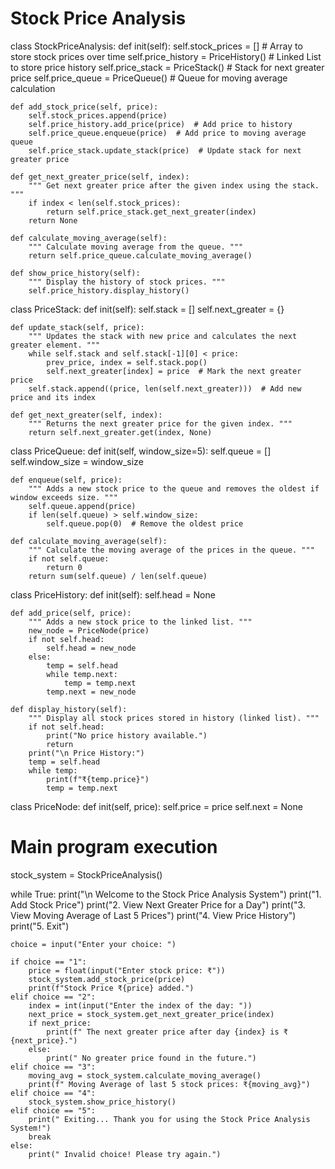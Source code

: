 # Stock Price Analysis
class StockPriceAnalysis:
    def init(self):
        self.stock_prices = []  # Array to store stock prices over time
        self.price_history = PriceHistory()  # Linked List to store price history
        self.price_stack = PriceStack()  # Stack for next greater price
        self.price_queue = PriceQueue()  # Queue for moving average calculation

    def add_stock_price(self, price):
        self.stock_prices.append(price)
        self.price_history.add_price(price)  # Add price to history
        self.price_queue.enqueue(price)  # Add price to moving average queue
        self.price_stack.update_stack(price)  # Update stack for next greater price

    def get_next_greater_price(self, index):
        """ Get next greater price after the given index using the stack. """
        if index < len(self.stock_prices):
            return self.price_stack.get_next_greater(index)
        return None

    def calculate_moving_average(self):
        """ Calculate moving average from the queue. """
        return self.price_queue.calculate_moving_average()

    def show_price_history(self):
        """ Display the history of stock prices. """
        self.price_history.display_history()


class PriceStack:
    def init(self):
        self.stack = []
        self.next_greater = {}

    def update_stack(self, price):
        """ Updates the stack with new price and calculates the next greater element. """
        while self.stack and self.stack[-1][0] < price:
            prev_price, index = self.stack.pop()
            self.next_greater[index] = price  # Mark the next greater price
        self.stack.append((price, len(self.next_greater)))  # Add new price and its index

    def get_next_greater(self, index):
        """ Returns the next greater price for the given index. """
        return self.next_greater.get(index, None)


class PriceQueue:
    def init(self, window_size=5):
        self.queue = []
        self.window_size = window_size

    def enqueue(self, price):
        """ Adds a new stock price to the queue and removes the oldest if window exceeds size. """
        self.queue.append(price)
        if len(self.queue) > self.window_size:
            self.queue.pop(0)  # Remove the oldest price

    def calculate_moving_average(self):
        """ Calculate the moving average of the prices in the queue. """
        if not self.queue:
            return 0
        return sum(self.queue) / len(self.queue)


class PriceHistory:
    def init(self):
        self.head = None

    def add_price(self, price):
        """ Adds a new stock price to the linked list. """
        new_node = PriceNode(price)
        if not self.head:
            self.head = new_node
        else:
            temp = self.head
            while temp.next:
                temp = temp.next
            temp.next = new_node

    def display_history(self):
        """ Display all stock prices stored in history (linked list). """
        if not self.head:
            print("No price history available.")
            return
        print("\n Price History:")
        temp = self.head
        while temp:
            print(f"₹{temp.price}")
            temp = temp.next


class PriceNode:
    def init(self, price):
        self.price = price
        self.next = None


# Main program execution
stock_system = StockPriceAnalysis()

while True:
    print("\n Welcome to the Stock Price Analysis System")
    print("1. Add Stock Price")
    print("2. View Next Greater Price for a Day")
    print("3. View Moving Average of Last 5 Prices")
    print("4. View Price History")
    print("5. Exit")

    choice = input("Enter your choice: ")

    if choice == "1":
        price = float(input("Enter stock price: ₹"))
        stock_system.add_stock_price(price)
        print(f"Stock Price ₹{price} added.")
    elif choice == "2":
        index = int(input("Enter the index of the day: "))
        next_price = stock_system.get_next_greater_price(index)
        if next_price:
            print(f" The next greater price after day {index} is ₹{next_price}.")
        else:
            print(" No greater price found in the future.")
    elif choice == "3":
        moving_avg = stock_system.calculate_moving_average()
        print(f" Moving Average of last 5 stock prices: ₹{moving_avg}")
    elif choice == "4":
        stock_system.show_price_history()
    elif choice == "5":
        print(" Exiting... Thank you for using the Stock Price Analysis System!")
        break
    else:
        print(" Invalid choice! Please try again.")
